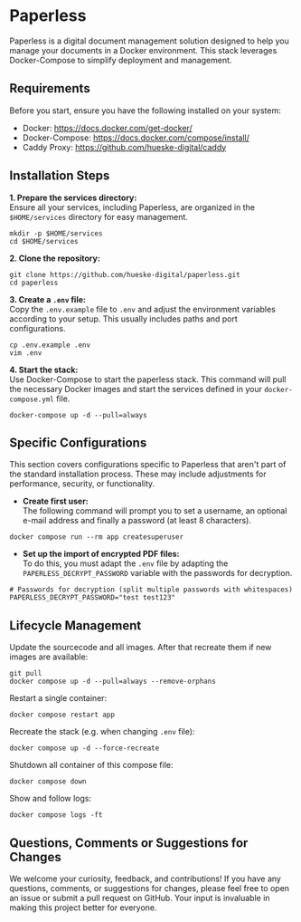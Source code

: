 # Paperless

Paperless is a digital document management solution designed to help you manage your documents in a Docker environment. This stack leverages Docker-Compose to simplify deployment and management.

## Requirements

Before you start, ensure you have the following installed on your system:

- Docker: https://docs.docker.com/get-docker/
- Docker-Compose: https://docs.docker.com/compose/install/
- Caddy Proxy: https://github.com/hueske-digital/caddy

## Installation Steps

**1. Prepare the services directory:**<br>
Ensure all your services, including Paperless, are organized in the `$HOME/services` directory for easy management.
```
mkdir -p $HOME/services
cd $HOME/services
```
**2. Clone the repository:**<br>
```
git clone https://github.com/hueske-digital/paperless.git
cd paperless
```
**3. Create a `.env` file:**<br>
Copy the `.env.example` file to `.env` and adjust the environment variables according to your setup. This usually includes paths and port configurations.
```
cp .env.example .env
vim .env
```
**4. Start the stack:**<br>
Use Docker-Compose to start the paperless stack. This command will pull the necessary Docker images and start the services defined in your `docker-compose.yml` file.
```
docker-compose up -d --pull=always
```

## Specific Configurations
This section covers configurations specific to Paperless that aren't part of the standard installation process. These may include adjustments for performance, security, or functionality.
- **Create first user:**<br>
The following command will prompt you to set a username, an optional e-mail address and finally a password (at least 8 characters).
```
docker compose run --rm app createsuperuser
```
- **Set up the import of encrypted PDF files:**<br>
To do this, you must adapt the `.env` file by adapting the `PAPERLESS_DECRYPT_PASSWORD` variable with the passwords for decryption.
```
# Passwords for decryption (split multiple passwords with whitespaces)
PAPERLESS_DECRYPT_PASSWORD="test test123"
```

## Lifecycle Management

Update the sourcecode and all images. After that recreate them if new images are available:<br>
```
git pull
docker compose up -d --pull=always --remove-orphans
```

Restart a single container:<br>
```
docker compose restart app
```

Recreate the stack (e.g. when changing `.env` file):<br>
```
docker compose up -d --force-recreate
```

Shutdown all container of this compose file:<br>
```
docker compose down
```

Show and follow logs:<br>
```
docker compose logs -ft
```

## Questions, Comments or Suggestions for Changes

We welcome your curiosity, feedback, and contributions! If you have any questions, comments, or suggestions for changes, please feel free to open an issue or submit a pull request on GitHub. Your input is invaluable in making this project better for everyone.
